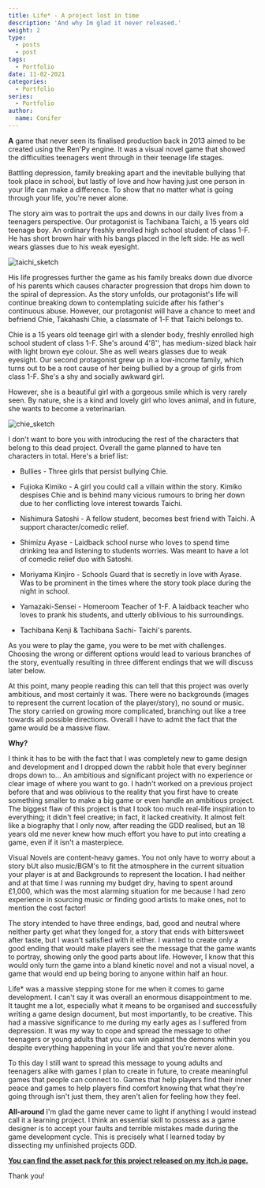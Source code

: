 ```yaml
---
title: Life* - A project lost in time
description: 'And why Im glad it never released.'
weight: 2
type:
  - posts
  - post
tags:
  - Portfolio
date: 11-02-2021
categories:
  - Portfolio
series:
  - Portfolio
author:
  name: Conifer
---
```


**A** game that never seen its finalised production back in 2013 aimed to be created using the Ren'Py engine. It was a visual novel game that showed the difficulties teenagers went through in their teenage life stages. 

Battling depression, family breaking apart and the inevitable bullying that took place in school, but lastly of love and how having just one person in your life can make a difference. To show that no matter what is going through your life, you're never alone.

The story aim was to portrait the ups and downs in our daily lives from a teenagers perspective. Our protagonist is Tachibana Taichi, a 15 years old teenage boy. An ordinary freshly enrolled high school student of class 1-F. He has short brown hair with his bangs placed in the left side. He as well wears glasses due to his weak eyesight.

![taichi_sketch](https://i.postimg.cc/MHMDCryz/taichi-sketch.png#center)

His life progresses further the game as his family breaks down due divorce of his parents which causes character progression that drops him down to the spiral of depression. As the story unfolds, our protagonist's life will continue breaking down to contemplating suicide after his father's continuous abuse. However, our protagonist will have a chance to meet and befriend Chie, Takahashi Chie, a classmate of 1-F that Taichi belongs to.

Chie is a 15 years old teenage girl with a slender body, freshly enrolled high school student of class 1-F. She's around 4'8'', has medium-sized black hair with light brown eye colour. She as well wears glasses due to weak eyesight. Our second protagonist grew up in a low-income family, which turns out to be a root cause of her being bullied by a group of girls from class 1-F. She's a shy and socially awkward girl. 

However, she is a beautiful girl with a gorgeous smile which is very rarely seen. By nature, she is a kind and lovely girl who loves animal, and in future, she wants to become a veterinarian.

![chie_sketch](https://i.postimg.cc/85bfXdFt/chie-sketch.png#center)

I don't want to bore you with introducing the rest of the characters that belong to this dead project. Overall the game planned to have ten characters in total. Here's a brief list:

- Bullies - Three girls that persist bullying Chie.

- Fujioka Kimiko - A girl you could call a villain within the story. Kimiko despises Chie and is behind many vicious rumours to bring her down due to her conflicting love interest towards Taichi.

- Nishimura Satoshi - A fellow student, becomes best friend with Taichi. A support character/comedic relief.

- Shimizu Ayase - Laidback school nurse who loves to spend time drinking tea and listening to students worries. Was meant to have a lot of comedic relief duo with Satoshi.

- Moriyama Kinjiro - Schools Guard that is secretly in love with Ayase. Was to be prominent in the times where the story took place during the night in school.

- Yamazaki-Sensei - Homeroom Teacher of 1-F. A laidback teacher who loves to prank his students, and utterly oblivious to his surroundings.

- Tachibana Kenji & Tachibana Sachi- Taichi's parents.

As you were to play the game, you were to be met with challenges. Choosing the wrong or different options would lead to various branches of the story, eventually resulting in three different endings that we will discuss later below.

At this point, many people reading this can tell that this project was overly ambitious, and most certainly it was. There were no backgrounds (images to represent the current location of the player/story), no sound or music. The story carried on growing more complicated, branching out like a tree towards all possible directions. Overall I have to admit the fact that the game would be a massive flaw.

**Why?**

I think it has to be with the fact that I was completely new to game design and development and I dropped down the rabbit hole that every beginner drops down to... An ambitious and significant project with no experience or clear image of where you want to go. I hadn't worked on a previous project before that and was oblivious to the reality that you first have to create something smaller to make a big game or even handle an ambitious project. The biggest flaw of this project is that I took too much real-life inspiration to everything; it didn't feel creative; in fact, it lacked creativity. It almost felt like a biography that I only now, after reading the GDD realised, but an 18 years old me never knew how much effort you have to put into creating a game, even if it isn't a masterpiece.

Visual Novels are content-heavy games. You not only have to worry about a story bUt also music/BGM's to fit the atmosphere in the current situation your player is at and Backgrounds to represent the location. I had neither and at that time I was running my budget dry, having to spent around £1,000, which was the most alarming situation for me because I had zero experience in sourcing music or finding good artists to make ones, not to mention the cost factor!

The story intended to have three endings, bad, good and neutral where neither party get what they longed for, a story that ends with bittersweet after taste, but I wasn't satisfied with it either. I wanted to create only a good ending that would make players see the message that the game wants to portray, showing only the good parts about life. However, I know that this would only turn the game into a bland kinetic novel and not a visual novel, a game that would end up being boring to anyone within half an hour.

Life* was a massive stepping stone for me when it comes to game development. I can't say it was overall an enormous disappointment to me. It taught me a lot, especially what it means to be organised and successfully writing a game design document, but most importantly, to be creative. This had a massive significance to me during my early ages as I suffered from depression. It was my way to cope and spread the message to other teenagers or young adults that you can win against the demons within you despite everything happening in your life and that you're never alone. 

To this day I still want to spread this message to young adults and teenagers alike with games I plan to create in future, to create meaningful games that people can connect to. Games that help players find their inner peace and games to help players find comfort knowing that what they're going through isn't just them, they aren't alien for feeling how they feel.

**All-around** I'm glad the game never came to light if anything I would instead call it a learning project. I think an essential skill to possess as a game designer is to accept your faults and terrible mistakes made during the game development cycle. This is precisely what I learned today by dissecting my unfinished projects GDD.

**[You can find the asset pack for this project released on my itch.io page.](https://conifer-dev.itch.io/visual-novel-characters-asset-pack)**

Thank you!


[go]: https://golang.org/

[gohtmltemplate]: https://golang.org/pkg/html/template/
